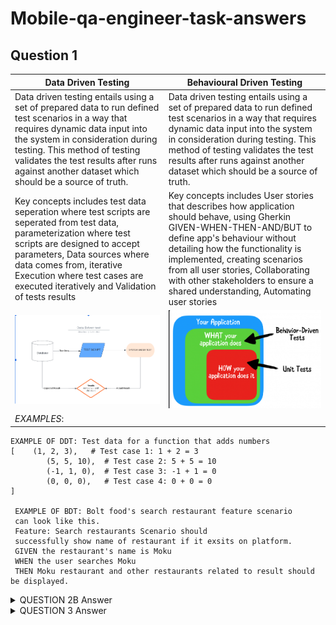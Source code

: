 # Mobile-qa-engineer-task-answers


## Question 1

| Data Driven Testing  | Behavioural Driven Testing |
| ------------- | ------------- |
| Data driven testing entails using a set of prepared data to run defined test scenarios in a way that requires dynamic data input into the system in consideration during testing. This method of testing validates the test results after runs against another dataset which should be a source of truth. |  Data driven testing entails using a set of prepared data to run defined test scenarios in a way that requires dynamic data input into the system in consideration during testing. This method of testing validates the test results after runs against another dataset which should be a source of truth. |
| Key concepts includes test data seperation where test scripts are seperated from test data, parameterization where test scripts are designed to accept parameters, Data sources where data comes from, iterative Execution where test cases are executed iteratively and Validation of tests results | Key concepts includes User stories that describes how application should behave, using Gherkin GIVEN-WHEN-THEN-AND/BUT to define app's behaviour without detailing how the functionality is implemented, creating scenarios from all user stories, Collaborating with other stakeholders to ensure a shared understanding, Automating user stories  |
 | ![Data Driven test](https://github.com/chikaogumka/mobile-qa-engineer-task-answers/blob/main/images/DDT.png) | ![Behavioural Driven test](https://github.com/chikaogumka/mobile-qa-engineer-task-answers/blob/main/images/BDT.png)  | 
 | *EXAMPLES*:
    EXAMPLE OF DDT: Test data for a function that adds numbers
    [    (1, 2, 3),   # Test case 1: 1 + 2 = 3
            (5, 5, 10),  # Test case 2: 5 + 5 = 10
            (-1, 1, 0),  # Test case 3: -1 + 1 = 0
            (0, 0, 0),   # Test case 4: 0 + 0 = 0
    ]
        
     EXAMPLE OF BDT: Bolt food's search restaurant feature scenario
     can look like this.
     Feature: Search restaurants Scenario should
     successfully show name of restaurant if it exsits on platform.
     GIVEN the restaurant's name is Moku
     WHEN the user searches Moku
     THEN Moku restaurant and other restaurants related to result should be displayed.

<details>
    <summary>QUESTION 2B Answer</summary>

Testing can be performed by using datasets gotten from using Boundary value analysis or Equivalence partitioning technique.

![Data Driven test](https://github.com/chikaogumka/mobile-qa-engineer-task-answers/blob/test-task-answers/images/BVA.png)

Figure describes the datasets that would be used as inputs during testing the application that allows input of 0 - 100. Testing will be performed to ensure the application only accepts data in the ‘valid’ range. Application should throw errors for invalid inputs and edge cases.
</details>

<details>
    <summary>QUESTION 3 Answer</summary>

**Additional questions about testing search fucntion to stake holders** 
- Is there any string limit for input into the search box and are all string characters accepted?
- Do we have Language translation strings ready for testing?
- What specific types of items should the search function be able to find? (e.g., restaurants, dishes, cuisines, ingredients)
- Are there any filters or advanced search options that users should be able to apply?
- How does the search algorithm prioritize search results? (e.g., relevance, popularity, distance)
- What are the expected response times for search queries under normal and peak usage conditions?
- Are there any performance benchmarks or targets that the search function should meet?
- What information should be displayed in the search results? (e.g., restaurant names, ratings, photos, prices)
- Should search results be paginated, or should all relevant results be displayed on a single page?
- How should the search function handle misspelled or ambiguous search queries?
- Are there any special considerations for users with dietary restrictions or preferences?
- Does the search function need to integrate with other app features, such as user reviews, recommendations, or ordering capabilities?
- Will the search function support multiple languages and regions?
- Are there any cultural or regional preferences that should be considered in search results?
- What are some typical user scenarios or use cases that we should consider as priority when testing the search function in case we want to automate them right away?
- Are there any edge cases, business critical case or unusual scenarios that we should test to ensure robustness and reliability?

**Test plan and test cases for search bar in Bolt food app**
| Test Case  | Description  | Expected Result  |  Priority |
|---|---|---|---|
|  1 |  Verify visibility and accessibility of the search bar on all app screens |  The search bar is visible and accessible from any screen within the app |  High |
|  2 | Test searching for a specific restaurant name  |  The entered restaurant name returns the corresponding restaurant in the search results | High  |
|  3 |  Test searching with a generic keyword (e.g., "pizza") | Relevant restaurants and dishes matching the keyword are displayed in the search results  | High  |
|  4 | Test filtering options (e.g., by cuisine, price range)  |  Search results are filtered based on the selected filter options |  Medium |
|  5 |  Test sorting options (e.g., by rating, distance) | Search results are sorted correctly based on the selected sorting option  | Medium  |
|  6 | Verify navigation from search results to detailed restaurant or dish pages  | Users can navigate seamlessly from search results to detailed pages for selected items  |  High |
|  7 |  Test integration with other app features (e.g., user reviews, ratings) | Integration with other app features functions smoothly and enhances the user experience  |  High |
|  8 |  Perform load testing with a large dataset | Search function performance remains optimal even under peak usage conditions  |  High |
|  9 |  Measure response times for search queries | Search queries return results within acceptable timeframes  | High  |
|  10 |  Test error handling for invalid search queries | App displays appropriate error messages for invalid search queries  |  Medium |
|  11 |  Test autocomplete or predictive search functionality |  Autocomplete feature accurately predicts search queries and enhances user experience |  Medium |


Using this draft test plan, no bugs were found but here is an assumed bug report ticket content.

Ticket id: 

Title/Summary:

Bug Description:

Steps to reproduce:

Criticality/Priority/Severity:

Platform:

Stack Trace:

Images/Screenshot:

SDK Version:

Assignee:

Status

</details>
